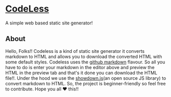 # [CodeLess](https://sashi445.github.io/CodeLess/)
A simple web based static site generator!
## About
Hello, Folks!! Codeless is a kind of static site generator it converts markdown to HTML and allows you to download the converted HTML with some default styles. Codeless uses the [github markdown](https://guides.github.com/features/mastering-markdown/) flavour. So all you have to do is enter your markdown in the editor above and preview the HTML in the preview tab and that's it done you can download the HTML file!!. Under the hood we use the [showdown.js](https://github.com/showdownjs/showdown)(an open source JS library) to convert markdown to HTML. So, the project is beginner-friendly so feel free to contribute. Hope you all
:heart: this!!


